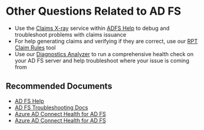 <properties
	pageTitle="Other AD FS Questions"
	description="Help with other AD FS questions not covered"
	service="microsoft.aad"
	resource="Microsoft_AAD_IAM"
	authors="billmath"
	displayOrder=""
	selfHelpType="generic"
	supportTopicIds="32615405"
	resourceTags=""
	productPesIds="16579"
	cloudEnvironments="public"
	ms.author="billmath"
	articleId="24924826-b789-4a47-a87f-9fc78489d456"
/>


# Other Questions Related to AD FS

- Use the [Claims X-ray](https://adfshelp.microsoft.com/ClaimsXray/TokenRequest) service within  [ADFS Help](https://adfshelp.microsoft.com/) to debug and troubleshoot problems with claims issuance
- For help generating claims and verifying if they are correct, use our [RPT Claim Rules](https://adfshelp.microsoft.com/AadTrustClaims/ClaimsGenerator) tool
- Use our [Diagnostics Analyzer](https://adfshelp.microsoft.com/DiagnosticsAnalyzer/Analyze) to run a comprehensive health check on your AD FS server and help troubleshoot where your issue is coming from


## **Recommended Documents**


- [AD FS Help](https://adfshelp.microsoft.com/)<br>
- [AD FS Troubleshooting Docs](https://docs.microsoft.com/windows-server/identity/ad-fs/troubleshooting/ad-fs-tshoot-overview)<br>
- [Azure AD Connect Health for AD FS](https://docs.microsoft.com/azure/active-directory/hybrid/how-to-connect-health-adfs)<br>
- [Azure AD Connect Health for AD FS](https://docs.microsoft.com/azure/active-directory/hybrid/how-to-connect-health-adfs)
